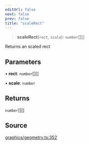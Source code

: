 ```yaml
---
editUrl: false
next: false
prev: false
title: "scaleRect"
---
```


> **scaleRect**(`rect`, `scale`): `number`[][]

Returns an scaled rect

## Parameters

• **rect**: `number`[][]

• **scale**: `number`

## Returns

`number`[][]

## Source

[graphics/geometry.ts:352](https://github.com/dgmjs/dgmjs/blob/c296d113d513e412f08f9016159ca40d11e704cd/packages/core/src/graphics/geometry.ts#L352)
